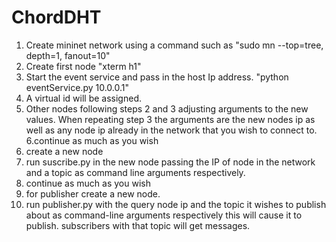 # ChordDHT

1. Create mininet network using a command such as "sudo mn --top=tree, depth=1, fanout=10"
2. Create first node "xterm h1"
3. Start the event service and pass in the host Ip address. "python eventService.py 10.0.0.1"
4. A virtual id will be assigned.
5. Other nodes following steps 2 and 3 adjusting arguments to the new values. When repeating step 3 the arguments are the new nodes ip as well as any node ip already in the network that you wish to connect to.
6.continue as much as you wish
7. create a new node
8. run suscribe.py in the new node passing the IP of node in the network and a topic as command line arguments respectively.
9. continue as much as you wish
10. for publisher create a new node.
11. run publisher.py with the query node ip and the topic it wishes to publish about as command-line arguments respectively this will cause it to publish. subscribers with that topic will get messages.
